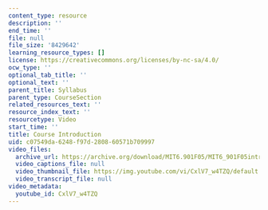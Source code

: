 ```yaml
---
content_type: resource
description: ''
end_time: ''
file: null
file_size: '8429642'
learning_resource_types: []
license: https://creativecommons.org/licenses/by-nc-sa/4.0/
ocw_type: ''
optional_tab_title: ''
optional_text: ''
parent_title: Syllabus
parent_type: CourseSection
related_resources_text: ''
resource_index_text: ''
resourcetype: Video
start_time: ''
title: Course Introduction
uid: c07549da-6248-f97d-2808-60571b709997
video_files:
  archive_url: https://archive.org/download/MIT6.901F05/MIT6_901F05intro_300k.mp4
  video_captions_file: null
  video_thumbnail_file: https://img.youtube.com/vi/CxlV7_w4TZQ/default.jpg
  video_transcript_file: null
video_metadata:
  youtube_id: CxlV7_w4TZQ
---
```

